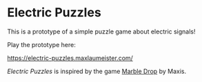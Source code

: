 # Electric Puzzles

This is a prototype of a simple puzzle game about electric signals!

Play the prototype here:

https://electric-puzzles.maxlaumeister.com/

*Electric Puzzles* is inspired by the game [Marble Drop](https://www.maxlaumeister.com/marble-drop/) by Maxis.
